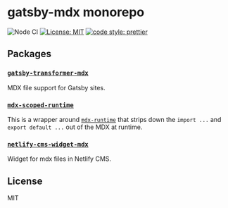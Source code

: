 # gatsby-mdx monorepo

![Node CI](https://github.com/karolis-sh/gatsby-mdx/workflows/Node%20CI/badge.svg)
[![License: MIT][license-badge]][license]
[![code style: prettier][code-style-badge]][code-style]

## Packages

### [`gatsby-transformer-mdx`](/packages/gatsby-transformer-mdx)

MDX file support for Gatsby sites.

### [`mdx-scoped-runtime`](/packages/mdx-scoped-runtime)

This is a wrapper around [`mdx-runtime`][mdx-runtime] that strips down the
`import ...` and `export default ...` out of the MDX at runtime.

### [`netlify-cms-widget-mdx`](/packages/netlify-cms-widget-mdx)

Widget for mdx files in Netlify CMS.

## License

MIT

[license-badge]: https://img.shields.io/badge/License-MIT-yellow.svg
[license]: https://opensource.org/licenses/MIT
[code-style-badge]: https://img.shields.io/badge/code_style-prettier-ff69b4.svg
[code-style]: https://github.com/prettier/prettier
[mdx-runtime]: https://www.npmjs.com/package/@mdx-js/runtime
